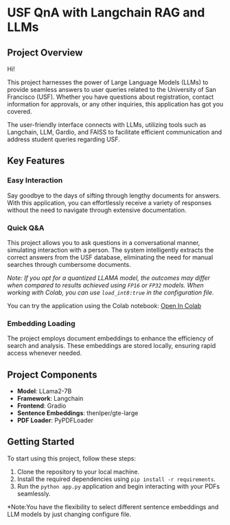 # USF QnA with Langchain RAG and LLMs
## Project Overview
Hi!

This project harnesses the power of Large Language Models (LLMs) to provide seamless answers to user queries related to the University of San Francisco (USF). Whether you have questions about registration, contact information for approvals, or any other inquiries, this application has got you covered.

The user-friendly interface connects with LLMs, utilizing tools such as Langchain, LLM, Gardio, and FAISS to facilitate efficient communication and address student queries regarding USF.

## Key Features

### Easy Interaction

Say goodbye to the days of sifting through lengthy documents for answers. With this application, you can effortlessly receive a variety of responses without the need to navigate through extensive documentation.

### Quick Q&A

This project allows you to ask questions in a conversational manner, simulating interaction with a person. The system intelligently extracts the correct answers from the USF database, eliminating the need for manual searches through cumbersome documents.

*Note: If you opt for a quantized LLAMA model, the outcomes may differ when compared to results achieved using `FP16` or `FP32` models. When working with Colab, you can use `load_int8:true` in the configuration file.*

You can try the application using the Colab notebook: [Open In Colab](https://colab.research.google.com/drive/1KT1McE-o0DPxw_4VYKgvYEGQBInkMtuQ?usp=sharing)

### Embedding Loading

The project employs document embeddings to enhance the efficiency of search and analysis. These embeddings are stored locally, ensuring rapid access whenever needed.

## Project Components

- **Model**: LLama2-7B
- **Framework**: Langchain
- **Frontend**: Gradio
- **Sentence Embeddings**: thenlper/gte-large
- **PDF Loader**: PyPDFLoader

## Getting Started

To start using this project, follow these steps:

1. Clone the repository to your local machine.
2. Install the required dependencies using `pip install -r requirements`.
3. Run the `python app.py` application and begin interacting with your PDFs seamlessly.

*Note:You have the flexibility to select different sentence embeddings and LLM models by just changing configure file.
